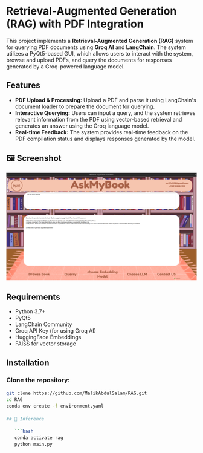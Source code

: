 # Retrieval-Augmented Generation (RAG) with PDF Integration

This project implements a **Retrieval-Augmented Generation (RAG)** system for querying PDF documents using **Groq AI** and **LangChain**. The system utilizes a PyQt5-based GUI, which allows users to interact with the system, browse and upload PDFs, and query the documents for responses generated by a Groq-powered language model.

## Features
- **PDF Upload & Processing:** Upload a PDF and parse it using LangChain's document loader to prepare the document for querying.
- **Interactive Querying:** Users can input a query, and the system retrieves relevant information from the PDF using vector-based retrieval and generates an answer using the Groq language model.
- **Real-time Feedback:** The system provides real-time feedback on the PDF compilation status and displays responses generated by the model.
## 🖼️ Screenshot

![Chatbot Flow Screenshot](resources/rag.png)

## Requirements
- Python 3.7+
- PyQt5
- LangChain Community
- Groq API Key (for using Groq AI)
- HuggingFace Embeddings
- FAISS for vector storage

## Installation

### Clone the repository:
```bash
git clone https://github.com/MalikAbdulSalam/RAG.git
cd RAG
conda env create -f environment.yaml

## 🔧 Inference

   ```bash
   conda activate rag
   python main.py
